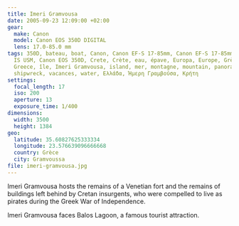 ```yaml
---
title: Imeri Gramvousa
date: 2005-09-23 12:09:00 +02:00
gear:
  make: Canon
  model: Canon EOS 350D DIGITAL
  lens: 17.0-85.0 mm
tags: 350D, bateau, boat, Canon, Canon EF-S 17-85mm, Canon EF-S 17-85mm f/4-5.6
  IS USM, Canon EOS 350D, Crete, Crète, eau, épave, Europa, Europe, Grèce,
  Greece, île, Imeri Gramvousa, island, mer, montagne, mountain, panorama, sea,
  shipwreck, vacances, water, Ελλάδα, Ήμερη Γραμβούσα, Κρήτη
settings:
  focal_length: 17
  iso: 200
  aperture: 13
  exposure_time: 1/400
dimensions:
  width: 3500
  height: 1384
geo:
  latitude: 35.60827625333334
  longitude: 23.576639096666668
  country: Grèce
  city: Gramvoussa
file: imeri-gramvousa.jpg
---
```


Imeri Gramvousa hosts the remains of a Venetian fort and the remains of buildings left behind by Cretan insurgents, who were compelled to live as pirates during the Greek War of Independence.

Imeri Gramvousa faces Balos Lagoon, a famous  tourist attraction.
